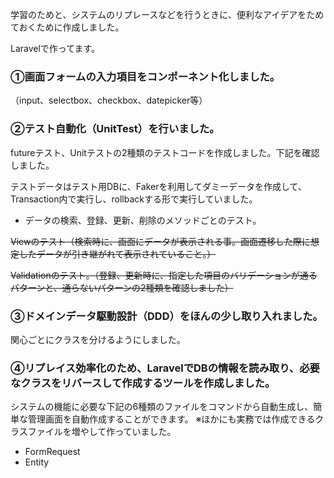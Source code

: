 学習のためと、システムのリプレースなどを行うときに、便利なアイデアをためておくために作成しました。

Laravelで作ってます。

### ①画面フォームの入力項目をコンポーネント化しました。
（input、selectbox、checkbox、datepicker等）

### ②テスト自動化（UnitTest）を行いました。
futureテスト、Unitテストの2種類のテストコードを作成しました。下記を確認しました。

テストデータはテスト用DBに、Fakerを利用してダミーデータを作成して、Transaction内で実行し、rollbackする形で実行していました。

- データの検索、登録、更新、削除のメソッドごとのテスト。

~~Viewのテスト（検索時に、画面にデータが表示される事。画面遷移した際に想定したデータが引き継がれて表示されていること。）~~

~~Validationのテスト。（登録、更新時に、指定した項目のバリデーションが通るパターンと、通らないパターンの2種類を確認しました）~~

### ③ドメインデータ駆動設計（DDD）をほんの少し取り入れました。
関心ごとにクラスを分けるようにしました。

### ④リプレイス効率化のため、LaravelでDBの情報を読み取り、必要なクラスをリバースして作成するツールを作成しました。

システムの機能に必要な下記の6種類のファイルをコマンドから自動生成し、簡単な管理画面を自動作成することができます。
※ほかにも実務では作成できるクラスファイルを増やして作っていました。

- FormRequest
- Entity
